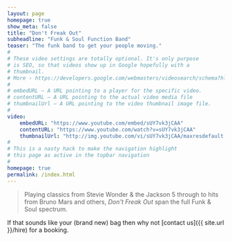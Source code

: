```yaml
---
layout: page
homepage: true
show_meta: false
title: "Don't Freak Out"
subheadline: "Funk & Soul Function Band"
teaser: "The funk band to get your people moving."
#
# These video settings are totally optional. It's only purpose
# is SEO, so that videos show up in Google hopefully with a 
# thumbnail.
# More › https://developers.google.com/webmasters/videosearch/schema?hl=en&rd=1
#
# embedURL – A URL pointing to a player for the specific video.
# contentURL – A URL pointing to the actual video media file
# thumbnailUrl – A URL pointing to the video thumbnail image file.
#
video:
    embedURL: "https://www.youtube.com/embed/sUY7vk3jCAA"
    contentURL: "https://www.youtube.com/watch?v=sUY7vk3jCAA"
    thumbnailUrl: "http://img.youtube.com/vi/sUY7vk3jCAA/maxresdefault.jpg"
#
# This is a nasty hack to make the navigation highlight
# this page as active in the topbar navigation
#
homepage: true
permalink: /index.html
---
```

<!--more-->

> Playing classics from Stevie Wonder & the Jackson 5 through to hits from Bruno Mars and others, *Don't Freak Out* span the full Funk & Soul spectrum.

If that sounds like your (brand new) bag then why not [contact us]({{ site.url }}/hire) for a booking.

